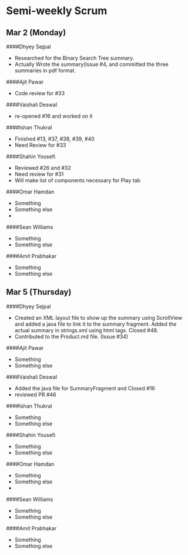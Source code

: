 # Semi-weekly Scrum

## Mar 2 (Monday)

####Dhyey Sejpal

* Researched for the Binary Search Tree summary.
* Actually Wrote the summary(Issue #4, and committed the three summaries in pdf format. 

####Ajit Pawar

* Code review for #33

####Vaishali Deswal

* re-opened #16 and worked on it

####Ishan Thukral

* Finished #13, #37, #38, #39, #40
* Need Review for #33

####Shahin Yousefi

* Reviewed #26 and #32
* Need review for #31
* Will make list of components necessary for Play tab

####Omar Hamdan

* Something
* Something else
* 
####Sean Williams

* Something
* Something else

####Amit Prabhakar

* Something
* Something else

## Mar 5 (Thursday)

####Dhyey Sejpal

* Created an XML layout file to show up the summary using ScrollView and added a java file to link it to the summary fragment. Added the actual summary in strings.xml using html tags. Closed #48.
* Contributed to the Product.md file. (Issue #34)

####Ajit Pawar

* Something
* Something else

####Vaishali Deswal

* Added the java file for SummaryFragment and Closed #16
* reviewed PR #46

####Ishan Thukral

* Something
* Something else

####Shahin Yousefi

* Something
* Something else

####Omar Hamdan

* Something
* Something else
* 
####Sean Williams

* Something
* Something else

####Amit Prabhakar

* Something
* Something else
